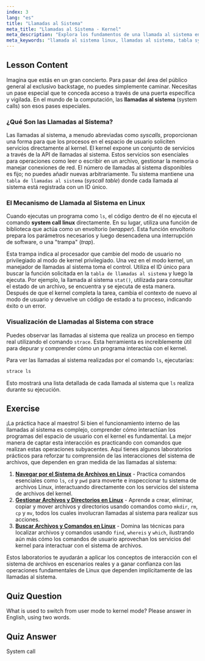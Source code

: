 ```yaml
---
index: 3
lang: "es"
title: "Llamadas al Sistema"
meta_title: "Llamadas al Sistema - Kernel"
meta_description: "Explora los fundamentos de una llamada al sistema en Linux. Aprende cómo los procesos en espacio de usuario usan llamadas al sistema (syscalls) para solicitar servicios al kernel, cambiar de modo y cómo funciona la tabla de llamadas al sistema. Usa `strace` para ver las llamadas al sistema en acción."
meta_keywords: "llamada al sistema linux, llamadas al sistema, tabla syscall, modo kernel, modo usuario, strace, kernel linux, API syscall"
---
```


## Lesson Content

Imagina que estás en un gran concierto. Para pasar del área del público general al exclusivo backstage, no puedes simplemente caminar. Necesitas un pase especial que te conceda acceso a través de una puerta específica y vigilada. En el mundo de la computación, las **llamadas al sistema** (system calls) son esos pases especiales.

### ¿Qué Son las Llamadas al Sistema?

Las llamadas al sistema, a menudo abreviadas como _syscalls_, proporcionan una forma para que los procesos en el espacio de usuario soliciten servicios directamente al kernel. El kernel expone un conjunto de servicios a través de la API de llamadas al sistema. Estos servicios son esenciales para operaciones como leer o escribir en un archivo, gestionar la memoria o manejar conexiones de red. El número de llamadas al sistema disponibles es fijo; no puedes añadir nuevas arbitrariamente. Tu sistema mantiene una `tabla de llamadas al sistema` (_syscall table_) donde cada llamada al sistema está registrada con un ID único.

### El Mecanismo de Llamada al Sistema en Linux

Cuando ejecutas un programa como `ls`, el código dentro de él no ejecuta el comando **system call linux** directamente. En su lugar, utiliza una función de biblioteca que actúa como un envoltorio (_wrapper_). Esta función envoltorio prepara los parámetros necesarios y luego desencadena una interrupción de software, o una "trampa" (_trap_).

Esta trampa indica al procesador que cambie del modo de usuario no privilegiado al modo de kernel privilegiado. Una vez en el modo kernel, un manejador de llamadas al sistema toma el control. Utiliza el ID único para buscar la función solicitada en la `tabla de llamadas al sistema` y luego la ejecuta. Por ejemplo, la llamada al sistema `stat()`, utilizada para consultar el estado de un archivo, se encuentra y se ejecuta de esta manera. Después de que el kernel completa la tarea, cambia el contexto de nuevo al modo de usuario y devuelve un código de estado a tu proceso, indicando éxito o un error.

### Visualización de Llamadas al Sistema con strace

Puedes observar las llamadas al sistema que realiza un proceso en tiempo real utilizando el comando `strace`. Esta herramienta es increíblemente útil para depurar y comprender cómo un programa interactúa con el kernel.

Para ver las llamadas al sistema realizadas por el comando `ls`, ejecutarías:

```bash
strace ls
```

Esto mostrará una lista detallada de cada llamada al sistema que `ls` realiza durante su ejecución.

## Exercise

¡La práctica hace al maestro! Si bien el funcionamiento interno de las llamadas al sistema es complejo, comprender cómo interactúan los programas del espacio de usuario con el kernel es fundamental. La mejor manera de captar esta interacción es practicando con comandos que realizan estas operaciones subyacentes. Aquí tienes algunos laboratorios prácticos para reforzar tu comprensión de las interacciones del sistema de archivos, que dependen en gran medida de las llamadas al sistema:

1. **[Navegar por el Sistema de Archivos en Linux](https://labex.io/es/labs/comptia-navigate-the-filesystem-in-linux-590971)** - Practica comandos esenciales como `ls`, `cd` y `pwd` para moverte e inspeccionar tu sistema de archivos Linux, interactuando directamente con los servicios del sistema de archivos del kernel.
2. **[Gestionar Archivos y Directorios en Linux](https://labex.io/es/labs/comptia-manage-files-and-directories-in-linux-590835)** - Aprende a crear, eliminar, copiar y mover archivos y directorios usando comandos como `mkdir`, `rm`, `cp` y `mv`, todos los cuales involucran llamadas al sistema para realizar sus acciones.
3. **[Buscar Archivos y Comandos en Linux](https://labex.io/es/labs/comptia-find-files-and-commands-in-linux-590834)** - Domina las técnicas para localizar archivos y comandos usando `find`, `whereis` y `which`, ilustrando aún más cómo los comandos de usuario aprovechan los servicios del kernel para interactuar con el sistema de archivos.

Estos laboratorios te ayudarán a aplicar los conceptos de interacción con el sistema de archivos en escenarios reales y a ganar confianza con las operaciones fundamentales de Linux que dependen implícitamente de las llamadas al sistema.

## Quiz Question

What is used to switch from user mode to kernel mode? Please answer in English, using two words.

## Quiz Answer

System call
